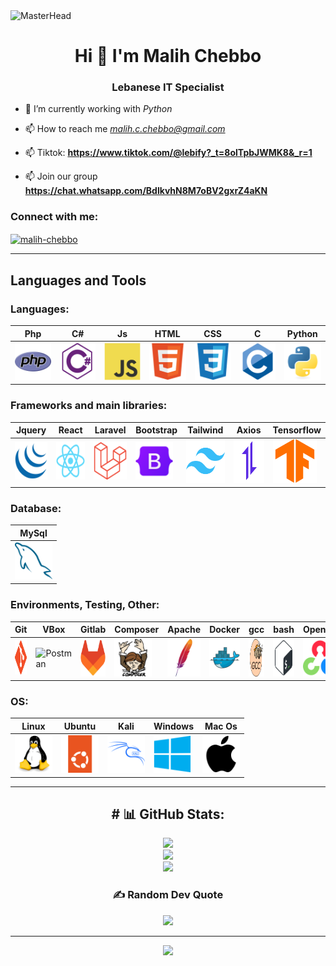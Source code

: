 <img src="https://user-images.githubusercontent.com/74038190/225813708-98b745f2-7d22-48cf-9150-083f1b00d6c9.gif" alt="MasterHead" height="400" width="100%">

<h1 align="center">Hi 👋  I'm Malih Chebbo</h1>

<h3 align="center">Lebanese IT Specialist</h3>


- 🌱 I’m currently working with *Python*

- 📫 How to reach me *malih.c.chebbo@gmail.com*
- 📫 Tiktok: **https://www.tiktok.com/@lebify?_t=8olTpbJWMK8&_r=1**
- 📫 Join our group **https://chat.whatsapp.com/BdlkvhN8M7oBV2gxrZ4aKN**

<h3 align="left">Connect with me:</h3>
<p align="left">
<a href="https://www.linkedin.com/in/malih-chebbo" target="blank"><img align="center" src="https://raw.githubusercontent.com/rahuldkjain/github-profile-readme-generator/master/src/images/icons/Social/linked-in-alt.svg" alt="malih-chebbo" height="30" width="40" /></a>
</p>

<hr>
<h2>Languages and Tools</h2>

<div>

### Languages:
| Php | C# | Js | HTML | CSS | C | Python |
|----------|----------|----------|-----|-----|-----|-----|
|  <img src="https://github.com/devicons/devicon/blob/master/icons/php/php-original.svg" title="Python"  alt="Python" width="60" height="60"/> |  <img src="https://github.com/devicons/devicon/blob/master/icons/csharp/csharp-line.svg" title="C"  alt="C" width="60" height="60"/> |  <img src="https://github.com/devicons/devicon/blob/master/icons/javascript/javascript-original.svg" title="JavaScript" alt="JavaScript" width="60" height="60"/> |  <img src="https://github.com/devicons/devicon/blob/master/icons/html5/html5-original.svg" title="HTML" alt="HTML" width="60" height="60"/>| <img src="https://github.com/devicons/devicon/blob/master/icons/css3/css3-original.svg" title="CSS3" alt="CSS3" width="60" height="60"/>| <img src="https://github.com/devicons/devicon/blob/master/icons/c/c-original.svg" title="C" alt="C" width="60" height="60"/>|<img src="https://github.com/devicons/devicon/blob/master/icons/python/python-original.svg" title="Python" alt="Python" width="60" height="60"/>|
### Frameworks and main libraries:

| Jquery | React | Laravel | Bootstrap | Tailwind | Axios | Tensorflow
|----------|----------|----------|----------|----------|----------|----------|
|  <img src="https://github.com/devicons/devicon/blob/master/icons/jquery/jquery-original.svg" title="Jquery"  alt="Jquery" width="60" height="60"/>|  <img src="https://github.com/devicons/devicon/blob/master/icons/react/react-original.svg" title="React"  alt="React" width="60" height="60"/>| <img src="https://github.com/devicons/devicon/blob/master/icons/laravel/laravel-original.svg" title="Laravel" alt="Laravel" width="60" height="60"/>| <img src="https://github.com/devicons/devicon/blob/master/icons/bootstrap/bootstrap-original.svg" title="Bootstrap" alt="Bootstrap" width="60" height="60"/>| <img src="https://github.com/devicons/devicon/blob/master/icons/tailwindcss/tailwindcss-original.svg" title="Tailwind" alt="Tailwind" width="70" height="70"/>| <img src="https://github.com/devicons/devicon/blob/master/icons/axios/axios-plain.svg" title="Axios" alt="Axios" width="70" height="70"/>| <img src="https://github.com/devicons/devicon/blob/master/icons/tensorflow/tensorflow-original.svg" title="Tensorflow" alt="Tensorflow" width="70" height="70"/>|

### Database:

| MySql |
|----------|
| <img src="https://github.com/devicons/devicon/blob/master/icons/mysql/mysql-original.svg" title="mySql" alt="mySql" width="60" height="60"/> | 

### Environments, Testing, Other:

| Git | VBox | Gitlab | Composer | Apache | Docker | gcc | bash | OpenCv | Filezilla | Puty | Powershell
|----------|----------|----------|----------|----------|----------|----------|----------|----------|----------|----------|----------|
|<img src="https://github.com/devicons/devicon/blob/master/icons/git/git-original.svg" title="Git" alt="Git" width="55" height="55"/>| <img src="https://banner2.cleanpng.com/20190501/xvt/kisspng-computer-icons-virtualbox-portable-network-graphic-virtualbox-icon-of-line-style-available-in-svg-5cca247f73f9e3.6112721115567514874751.jpg" title="Postman" alt="Postman" width="55" height="55"/>| <img src="https://github.com/devicons/devicon/blob/master/icons/gitlab/gitlab-original.svg" title="Nodejs" alt="Nodejs" width="60" height="60"/>|<img src="https://github.com/devicons/devicon/blob/master/icons/composer/composer-original.svg" title="Composer" alt="Composer" width="60" height="60"/>| <img src="https://github.com/devicons/devicon/blob/master/icons/apache/apache-original.svg" title="Apache" alt="Apache" width="60" height="60"/>| <img src="https://github.com/devicons/devicon/blob/master/icons/docker/docker-original.svg" title="Docker" alt="Docker" width="60" height="60"/>| <img src="https://github.com/devicons/devicon/blob/master/icons/gcc/gcc-original.svg" title="gcc" alt="gcc" width="60" height="60"/>| <img src="https://github.com/devicons/devicon/blob/master/icons/bash/bash-original.svg" title="bash" alt="bash" width="60" height="60"/>| <img src="https://github.com/devicons/devicon/blob/master/icons/opencv/opencv-original.svg" title="opencv" alt="opencv" width="60" height="60"/>| <img src="https://github.com/devicons/devicon/blob/master/icons/filezilla/filezilla-original.svg" title="filezilla" alt="filezilla" width="60" height="60"/>| <img src="https://github.com/devicons/devicon/blob/master/icons/putty/putty-original.svg" title="puty" alt="puty" width="60" height="60"/>| <img src="https://github.com/devicons/devicon/blob/master/icons/powershell/powershell-original.svg" title="powershell" alt="powershell" width="60" height="60"/>| 




### OS:

| Linux | Ubuntu | Kali | Windows | Mac Os
|----------|----------|----------|----------|----------|
| <img src="https://github.com/devicons/devicon/blob/master/icons/linux/linux-original.svg" title="Linux" alt="Linux" width="60" height="60"/> | <img src="https://github.com/devicons/devicon/blob/master/icons/ubuntu/ubuntu-original.svg" title="Ubuntu" alt="Ubuntu" width="60" height="60"/> | <img src="https://github.com/canaleal/devicon/blob/new-icon-kali-linux/icons/kalilinux/kalilinux-original-wordmark.svg" title="Linux" alt="Linux" width="60" height="60"/> |<img src="https://github.com/devicons/devicon/blob/master/icons/windows8/windows8-original.svg" title="Windows" alt="Windows" width="60" height="60"/> |<img src="https://github.com/devicons/devicon/blob/master/icons/apple/apple-original.svg" title="Apple" alt="Apple" width="60" height="60"/> |

<div align="center">
<hr>
<h2># 📊 GitHub Stats:</h2>


![](https://github-readme-stats.vercel.app/api?username=MalihChebbo&theme=neon&hide_border=true&include_all_commits=false&count_private=false)<br/>
![](https://github-readme-streak-stats.herokuapp.com/?user=MalihChebbo&theme=neon&hide_border=true)<br/>
![](https://github-readme-stats.vercel.app/api/top-langs/?username=MalihChebbo&theme=neon&hide_border=true&include_all_commits=false&count_private=false&layout=compact)

### ✍️ Random Dev Quote
![](https://quotes-github-readme.vercel.app/api?type=horizontal&theme=radical)

---
[![](https://visitcount.itsvg.in/api?id=MalihChebbo&icon=0&color=0)](https://visitcount.itsvg.in)
</div>

